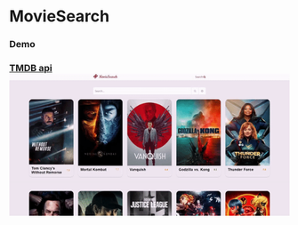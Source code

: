 # MovieSearch
<h3>Demo<h3>
  <a href="https://developers.themoviedb.org/3/getting-started/introduction">TMDB api</a>
<img src="demo.gif"/>
